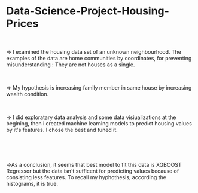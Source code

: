 # Data-Science-Project-Housing-Prices

$\hspace{1cm}$

$\Rightarrow$ I examined the housing data set of an unknown neighbourhood. The examples of the data 
are  home communities by coordinates, for preventing misunderstanding : They are not 
houses as a single.

$\hspace{1cm}$

$\Rightarrow$ My hypothesis is increasing family member in same house by increasing wealth condition.

$\hspace{1cm}$

$\Rightarrow$ I did exploratary data analysis and some data visiualizations at the begining, then i 
created machine learning models to predict housing values by it's features. I chose the best and tuned
it. 

$\hspace{1cm}$

$\hspace{1cm}$

$\Rightarrow$As a conclusion, it seems that best model to fit this data is XGBOOST Regressor but the data isn't 
sufficent for predicting values because of consisting less features. To recall my hyphothesis, 
according the histograms, it is true.
